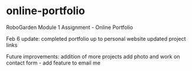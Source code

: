 # online-portfolio
RoboGarden Module 1 Assignment - Online Portfolio

Feb 6 update:
	completed portfolio up to personal website
	updated project links
	
Future improvements:
	addition of more projects
	add photo and work on contact form - add feature to email me


